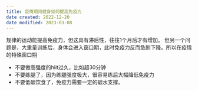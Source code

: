 ```yaml
---
title: 疫情期间健身如何提高免疫力
date created: 2022-12-20
date modified: 2023-03-08
---
```


规律的运动能提高免疫力，但这具有滞后性，往往1个月后才有增加。
但另一个问题是，大重量训练后，身体会进入窗口期，此时免疫力反而急剧下降。所以在疫情的特殊窗口期

- 不要做高强度的hiit过久，比如超30分钟
- 不要练腿了，因为练腿强度极大，很容易练后大幅降低免疫力
- 不要低碳饮食了，免疫力需要一定的碳水支撑。
